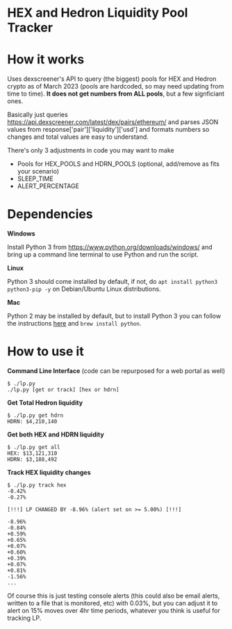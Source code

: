 # HEX and Hedron Liquidity Pool Tracker

# How it works
Uses dexscreener's API to query (the biggest) pools for HEX and Hedron crypto as of March 2023 (pools are hardcoded, so may need updating from time to time). **It does not get numbers from ALL pools**, but a few signficiant ones.

Basically just queries https://api.dexscreener.com/latest/dex/pairs/ethereum/ and parses JSON values from response['pair']['liquidity']['usd'] and formats numbers so changes and total values are easy to understand.

There's only 3 adjustments in code you may want to make
- Pools for HEX_POOLS and HDRN_POOLS (optional, add/remove as fits your scenario)
- SLEEP_TIME
- ALERT_PERCENTAGE

# Dependencies
**Windows**

Install Python 3 from https://www.python.org/downloads/windows/ and bring up a command line terminal to use Python and run the script.

**Linux**

Python 3 should come installed by default, if not, do `apt install python3 python3-pip -y` on Debian/Ubuntu Linux distributions.

**Mac**

Python 2 may be installed by default, but to install Python 3 you can follow the instructions [here](https://docs.python-guide.org/starting/install3/osx/) and `brew install python`.

# How to use it

**Command Line Interface** (code can be repurposed for a web portal as well)
```
$ ./lp.py
./lp.py [get or track] [hex or hdrn]
```

**Get Total Hedron liquidity**
```
$ ./lp.py get hdrn
HDRN: $4,210,140
```

**Get both HEX and HDRN liquidity**
```
$ ./lp.py get all
HEX: $13,121,310
HDRN: $3,188,492
```

**Track HEX liquidity changes**
```
$ ./lp.py track hex
-0.42%
-0.27%

[!!!] LP CHANGED BY -8.96% (alert set on >= 5.00%) [!!!]

-8.96%
-0.84%
+0.59%
+0.65%
+0.07%
+0.60%
+0.39%
+0.07%
+0.81%
-1.56%
...
```

Of course this is just testing console alerts (this could also be email alerts, written to a file that is monitored, etc) with 0.03%, but you can adjust it to alert on 15% moves over 4hr time periods, whatever you think is useful for tracking LP.
